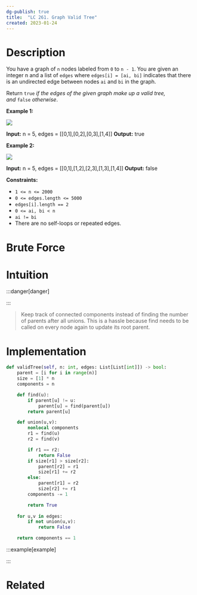 ```yaml
---
dg-publish: true
title:  "LC 261. Graph Valid Tree"
created: 2023-01-24
---
```



# Description
You have a graph of `n` nodes labeled from `0` to `n - 1`. You are given an integer n and a list of `edges` where `edges[i] = [ai, bi]` indicates that there is an undirected edge between nodes `ai` and `bi` in the graph.

Return `true` _if the edges of the given graph make up a valid tree, and_ `false` _otherwise_.

**Example 1:**

![](https://assets.leetcode.com/uploads/2021/03/12/tree1-graph.jpg)

**Input:** n = 5, edges = [[0,1],[0,2],[0,3],[1,4]]
**Output:** true

**Example 2:**

![](https://assets.leetcode.com/uploads/2021/03/12/tree2-graph.jpg)

**Input:** n = 5, edges = [[0,1],[1,2],[2,3],[1,3],[1,4]]
**Output:** false

**Constraints:**

-   `1 <= n <= 2000`
-   `0 <= edges.length <= 5000`
-   `edges[i].length == 2`
-   `0 <= ai, bi < n`
-   `ai != bi`
-   There are no self-loops or repeated edges.
# Brute Force
# Intuition

:::danger[danger] 


:::
>Keep track of connected components instead of finding the number of parents after all unions. This is a hassle because find needs to be called on every node again to update its root parent.

# Implementation
```python
def validTree(self, n: int, edges: List[List[int]]) -> bool:
	parent = [i for i in range(n)]
	size = [1] * n
	components = n

	def find(u):
		if parent[u] != u:
			parent[u] = find(parent[u])
		return parent[u]

	def union(u,v):
		nonlocal components
		r1 = find(u)
		r2 = find(v)

		if r1 == r2:
			return False
		if size[r1] > size[r2]:
			parent[r2] = r1
			size[r1] += r2
		else:
			parent[r1] = r2
			size[r2] += r1
		components -= 1

		return True
	
	for u,v in edges:
		if not union(u,v):
			return False

	return components == 1
```

:::example[example] 


:::


# Related

